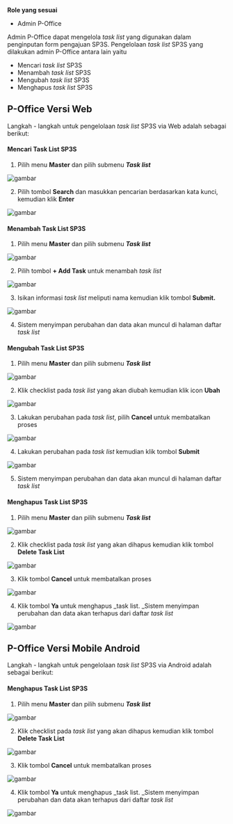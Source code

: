 **Role yang sesuai**

- Admin P-Office

 Admin P-Office dapat mengelola _task list_ yang digunakan dalam penginputan form pengajuan SP3S. Pengelolaan _task list_ SP3S yang dilakukan admin P-Office antara lain yaitu

- Mencari _task list_ SP3S
- Menambah _task list_ SP3S
- Mengubah _task list_ SP3S
- Menghapus _task list_ SP3S

## **P-Office Versi Web**

Langkah - langkah untuk pengelolaan _task list_ SP3S via Web adalah sebagai berikut:

#### **Mencari Task List SP3S**

1.    Pilih menu **Master** dan pilih submenu **_Task list_**

![gambar](DataMaster/SC_DataMaster/DM70.png)

2.    Pilih tombol **Search** dan masukkan pencarian berdasarkan kata kunci, kemudian klik **Enter**

![gambar](DataMaster/SC_DataMaster/DM71.png)

#### **Menambah Task List SP3S**

1.    Pilih menu **Master** dan pilih submenu **_Task list_**

![gambar](DataMaster/SC_DataMaster/DM72.png)

2.    Pilih tombol **+ Add Task** untuk menambah _task list_

![gambar](DataMaster/SC_DataMaster/DM73.png)

3.    Isikan informasi _task list_ meliputi nama kemudian klik tombol **Submit.**

![gambar](DataMaster/SC_DataMaster/DM74.png)

4.    Sistem menyimpan perubahan dan data akan muncul di halaman daftar _task list_


#### **Mengubah Task List SP3S**

1.    Pilih menu **Master** dan pilih submenu **_Task list_**

![gambar](DataMaster/SC_DataMaster/DM75.png)

2.    Klik checklist pada _task list_ yang akan diubah kemudian klik icon **Ubah**

![gambar](DataMaster/SC_DataMaster/DM76.png)

3.    Lakukan perubahan pada _task list_, pilih **Cancel** untuk membatalkan proses

![gambar](DataMaster/SC_DataMaster/DM77.png)

4.    Lakukan perubahan pada _task list_ kemudian klik tombol **Submit**

![gambar](DataMaster/SC_DataMaster/DM78.png)

5.    Sistem menyimpan perubahan dan data akan muncul di halaman daftar _task list_

#### **Menghapus Task List SP3S**

1.    Pilih menu **Master** dan pilih submenu **_Task list_**

![gambar](DataMaster/SC_DataMaster/DM79.png)

2.    Klik checklist pada _task list_ yang akan dihapus kemudian klik tombol **Delete Task List**

![gambar](DataMaster/SC_DataMaster/DM80.png)

3.    Klik tombol **Cancel** untuk membatalkan proses

![gambar](DataMaster/SC_DataMaster/DM81.png)

4.    Klik tombol **Ya** untuk menghapus _task list. _Sistem menyimpan perubahan dan data akan terhapus dari daftar _task list_

![gambar](DataMaster/SC_DataMaster/DM82.png)

## **P-Office Versi Mobile Android**

Langkah - langkah untuk pengelolaan _task list_ SP3S via Android adalah sebagai berikut:


#### **Menghapus Task List SP3S**

1.    Pilih menu **Master** dan pilih submenu **_Task list_**

![gambar](DataMaster/SC_DataMaster/DM79.png)

2.    Klik checklist pada _task list_ yang akan dihapus kemudian klik tombol **Delete Task List**

![gambar](DataMaster/SC_DataMaster/DM80.png)

3.    Klik tombol **Cancel** untuk membatalkan proses

![gambar](DataMaster/SC_DataMaster/DM81.png)

4.    Klik tombol **Ya** untuk menghapus _task list. _Sistem menyimpan perubahan dan data akan terhapus dari daftar _task list_

![gambar](DataMaster/SC_DataMaster/DM82.png)